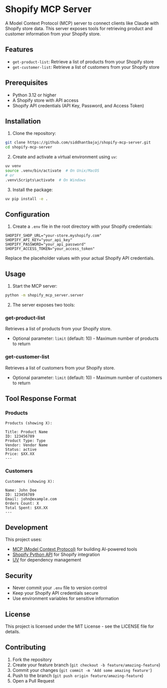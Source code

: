 # Shopify MCP Server

A Model Context Protocol (MCP) server to connect clients like Claude with Shopify store data. This server exposes tools for retrieving product and customer information from your Shopify store.

## Features

- `get-product-list`: Retrieve a list of products from your Shopify store
- `get-customer-list`: Retrieve a list of customers from your Shopify store

## Prerequisites

- Python 3.12 or higher
- A Shopify store with API access
- Shopify API credentials (API Key, Password, and Access Token)

## Installation

1. Clone the repository:
```bash
git clone https://github.com/siddhantbajaj/shopify-mcp-server.git
cd shopify-mcp-server
```

2. Create and activate a virtual environment using `uv`:
```bash
uv venv
source .venv/bin/activate  # On Unix/MacOS
# or
.venv\Scripts\activate  # On Windows
```

3. Install the package:
```bash
uv pip install -e .
```

## Configuration

1. Create a `.env` file in the root directory with your Shopify credentials:
```env
SHOPIFY_SHOP_URL="your-store.myshopify.com"
SHOPIFY_API_KEY="your_api_key"
SHOPIFY_PASSWORD="your_api_password"
SHOPIFY_ACCESS_TOKEN="your_access_token"
```

Replace the placeholder values with your actual Shopify API credentials.

## Usage

1. Start the MCP server:
```bash
python -m shopify_mcp_server.server
```

2. The server exposes two tools:

### get-product-list
Retrieves a list of products from your Shopify store.
- Optional parameter: `limit` (default: 10) - Maximum number of products to return

### get-customer-list
Retrieves a list of customers from your Shopify store.
- Optional parameter: `limit` (default: 10) - Maximum number of customers to return

## Tool Response Format

### Products
```
Products (showing X):

Title: Product Name
ID: 123456789
Product Type: Type
Vendor: Vendor Name
Status: active
Price: $XX.XX
---
```

### Customers
```
Customers (showing X):

Name: John Doe
ID: 123456789
Email: john@example.com
Orders Count: X
Total Spent: $XX.XX
---
```

## Development

This project uses:
- [MCP (Model Context Protocol)](https://www.anthropic.com/news/model-context-protocol) for building AI-powered tools
- [Shopify Python API](https://github.com/Shopify/shopify_python_api) for Shopify integration
- [UV](https://github.com/astral-sh/uv) for dependency management

## Security

- Never commit your `.env` file to version control
- Keep your Shopify API credentials secure
- Use environment variables for sensitive information

## License

This project is licensed under the MIT License - see the LICENSE file for details.

## Contributing

1. Fork the repository
2. Create your feature branch (`git checkout -b feature/amazing-feature`)
3. Commit your changes (`git commit -m 'Add some amazing feature'`)
4. Push to the branch (`git push origin feature/amazing-feature`)
5. Open a Pull Request

